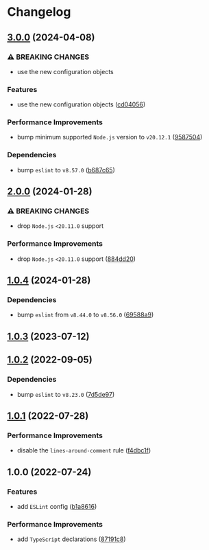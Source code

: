 # Changelog

## [3.0.0](https://github.com/binden-js/eslint-config/compare/v2.0.0...v3.0.0) (2024-04-08)

### ⚠ BREAKING CHANGES

- use the new configuration objects

### Features

- use the new configuration objects ([cd04056](https://github.com/binden-js/eslint-config/commit/cd04056b8fd3dce83a42eaf7e7e6a8708d099d2b))

### Performance Improvements

- bump minimum supported `Node.js` version to `v20.12.1` ([9587504](https://github.com/binden-js/eslint-config/commit/9587504129560b329f8328a8d9769cab31bb061a))

### Dependencies

- bump `eslint` to `v8.57.0` ([b687c65](https://github.com/binden-js/eslint-config/commit/b687c65b25e4150a49977f014b141bef8f4fca41))

## [2.0.0](https://github.com/binden-js/eslint-config/compare/v1.0.4...v2.0.0) (2024-01-28)

### ⚠ BREAKING CHANGES

- drop `Node.js` `<20.11.0` support

### Performance Improvements

- drop `Node.js` `<20.11.0` support ([884dd20](https://github.com/binden-js/eslint-config/commit/884dd20c5cbc4f36d82f09690b173dd56b9e826a))

## [1.0.4](https://github.com/binden-js/eslint-config/compare/v1.0.3...v1.0.4) (2024-01-28)

### Dependencies

- bump `eslint` from `v8.44.0` to `v8.56.0` ([69588a9](https://github.com/binden-js/eslint-config/commit/69588a99848a4e652f664fd64b5f9710817e28c3))

## [1.0.3](https://github.com/binden-js/eslint-config/compare/v1.0.2...v1.0.3) (2023-07-12)

## [1.0.2](https://github.com/binden-js/eslint-config/compare/v1.0.1...v1.0.2) (2022-09-05)

### Dependencies

- bump `eslint` to `v8.23.0` ([7d5de97](https://github.com/binden-js/eslint-config/commit/7d5de975877b975d3b9879c674f8015fce03d5c0))

## [1.0.1](https://github.com/binden-js/eslint-config/compare/v1.0.0...v1.0.1) (2022-07-28)

### Performance Improvements

- disable the `lines-around-comment` rule ([f4dbc1f](https://github.com/binden-js/eslint-config/commit/f4dbc1f5b021c30c0eea7f7b8818f1399d698610))

## 1.0.0 (2022-07-24)

### Features

- add `ESLint` config ([b1a8616](https://github.com/binden-js/eslint-config/commit/b1a8616a8d27e2513f0576bfb80789dab10a258f))

### Performance Improvements

- add `TypeScript` declarations ([87191c8](https://github.com/binden-js/eslint-config/commit/87191c80d4b1bb8e2a542c2aa23802ac99a9c382))
